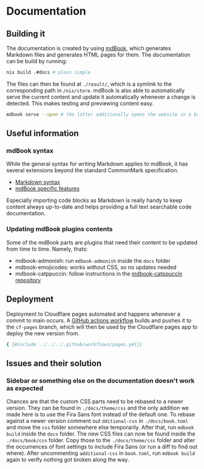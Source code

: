 # Documentation

## Building it

The documentation is created by using [mdBook](https://rust-lang.github.io/mdBook/index.html), which generates Markdown
files and generates HTML pages for them. The documentation can be build by running:

```sh
nix build .#docs # plain simple
```

The files can then be found at `./result/`, which is a symlink to the corresponding path in `/nix/store`.
mdBook is also able to automatically serve the current content and update it automatically whenever a change is
detected.
This makes testing and previewing content easy.

```sh
mdbook serve --open # the latter additionally opens the website in a browser
```

## Useful information

### mdBook syntax

While the general syntax for writing Markdown applies to mdBook, it has several extensions beyond the standard
CommonMark specification.

- [Markdown syntax](https://rust-lang.github.io/mdBook/format/markdown.html)
- [mdBook specific features](https://rust-lang.github.io/mdBook/format/mdbook.html)

Especially importing code blocks as Markdown is really handy to keep content always up-to-date and helps providing a
full text searchable code documentation.

### Updating mdBook plugins contents

Some of the mdBook parts are plugins that need their content to be updated from time to time. Namely, thats:

- mdbook-admonish: run `mdbook-admonish` inside the `docs` folder
- mdbook-emojicodes: works without CSS, so no updates needed
- mdbook-catppuccin: follow instructions in the [mdbook-catppuccin repository](https://github.com/catppuccin/mdbook)

## Deployment

Deployment to Cloudflare pages automated and happens whenever a commit to main occurs.
A [GitHub actions workflow](https://github.com/garuda-linux/infrastructure-nix/blob/main/.github/workflows/pages.yml)
builds and pushes it to the `cf-pages` branch, which will then be used by the Cloudflare pages app to deploy the new
version from.

```yaml
{ {#include ../../../.github/workflows/pages.yml}}
```

## Issues and their solution

### Sidebar or something else on the documentation doesn't work as expected

Chances are that the custom CSS parts need to be rebased to a newer version.
They can be found in `./docs/theme/css` and the only addition we made here is to use the Fira Sans font instead of the
default one.
To rebase against a newer version comment out `dditional-css` in `./docs/book.toml` and move the `css` folder somewhere
else temporarily.
After that, run `mdbook build` inside the `docs` folder. The new CSS files can now be found inside the `./docs/book/css`
folder.
Copy those to the `./docs/theme/css` folder and alter the occurrences of font settings to include Fira Sans (or run a
diff to find out where).
After uncommenting `additional-css` in `book.toml`, run `mdbook build` again to verify nothing got broken along the way.
